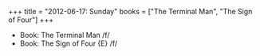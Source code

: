 +++
title = "2012-06-17: Sunday"
books = ["The Terminal Man", "The Sign of Four"]
+++


* Book: The Terminal Man /f/
* Book: The Sign of Four {E} /f/
